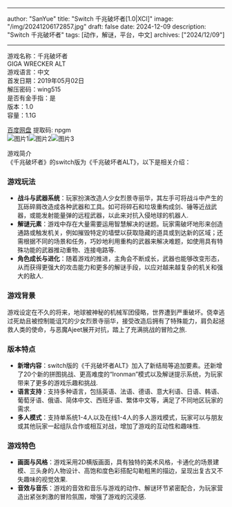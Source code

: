 
---
author: "SanYue"
title: "Switch 千兆破坏者[1.0|XCI]"
image: "/img/20241206172857.jpg"
draft: false
date: 2024-12-09
description: "Switch 千兆破坏者"
tags: [动作，解谜，平台，中文]
archives: ["2024/12/09"]

---

游戏名称：千兆破坏者   
GIGA WRECKER ALT    
游戏语言：中文  
首发日期：2019年05月02日  
解压密码：wing515  
是否有金手指：是  
版本：1.0   
容量：1.1G

[百度网盘](https://pan.baidu.com/s/1udrQNUM66Lgys8_FnQ-_vw) 提取码: npgm  
![图片1](/img/zCcC4T.jpg)![图片2](/img/iY6slz.jpg)![图片3](/img/YYJtpu.jpg)  

游戏简介  
《千兆破坏者》的switch版为《千兆破坏者ALT》，以下是相关介绍：

### 游戏玩法
- **战斗与武器系统**：玩家扮演改造人少女烈景寺丽华，其左手可将战斗中产生的瓦砾碎屑改造成各种武器和工具。如可将碎石和垃圾重构成剑、锤等近战武器，或能发射能量弹的远程武器，以此来对抗入侵地球的机器人.
- **解谜元素**：游戏中存在大量需要运用智慧解决的谜题。玩家需破坏地形来创造通路或触发机关，例如摧毁特定的墙壁以获取隐藏的道具或到达新的区域；还需根据不同的场景和任务，巧妙地利用重构的武器来解决难题，如使用具有特殊功能的武器推动重物、连接电路等.
- **角色成长与进化**：随着游戏的推进，主角会不断成长，武器也能够改变形态，从而获得更强大的攻击能力和更多的解谜手段，以应对越来越复杂的机关和强大的敌人.

### 游戏背景
游戏设定在不久的将来，地球被神秘的机械军团侵略，世界遭到严重破坏。侥幸逃过死劫且被控制能诅咒的少女烈景寺丽华，接受改造后拥有了特殊能力，肩负起拯救人类的使命，与恶魔Ajeet展开对抗，踏上了充满挑战的冒险之旅.

### 版本特点
- **新增内容**：switch版的《千兆破坏者ALT》加入了新结局等追加要素。还新增了20个新的拼图挑战、更高难度的“Ironman”模式以及解谜提示系统，为玩家带来了更多的游戏乐趣和挑战.
- **语言支持**：支持多种语言，包括英语、法语、德语、意大利语、日语、韩语、葡萄牙语、俄语、简体中文、西班牙语、繁体中文等，满足了不同地区玩家的需求.
- **多人模式**：支持单系统1-4人以及在线1-4人的多人游戏模式，玩家可以与朋友或其他玩家一起组队合作或相互对战，增加了游戏的互动性和趣味性.

### 游戏特色
- **画面与风格**：游戏采用2D横版画面，具有独特的美术风格，卡通化的场景建模、三头身的人物设计、高饱和度色彩搭配勾勒粗黑的描边，呈现出复古又不失趣味的视觉效果.
- **音效与音乐**：游戏的音效和音乐与游戏的动作、解谜环节紧密配合，为玩家营造出紧张刺激的冒险氛围，增强了游戏的沉浸感.
